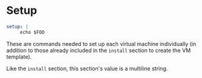 # Setup

```yaml
setup: |
     echo $FOO
```

These are commands needed to set up each virtual machine individually \(in addition to those already included in the `install` section to create the VM template\).

Like the `install` section, this section's value is a multiline string.

